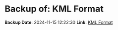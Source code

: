 # Backup of: KML Format

**Backup Date**: 2024-11-15 12:22:30
**Link**: [KML Format](https://przemienniki.net/export/przemienniki.kml)
